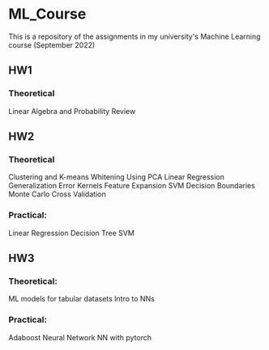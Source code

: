 # ML_Course
This is a repository of the assignments in my university's Machine Learning course (September 2022)
## HW1
### Theoretical
Linear Algebra and Probability Review

## HW2
### Theoretical
Clustering and K-means
Whitening Using PCA
Linear Regression
Generalization Error
Kernels
Feature Expansion
SVM Decision Boundaries
Monte Carlo Cross Validation 
### Practical:
Linear Regression
Decision Tree
SVM 


## HW3
### Theoretical:
ML models for tabular datasets
Intro to NNs
### Practical: 
Adaboost
Neural Network 
NN with pytorch

